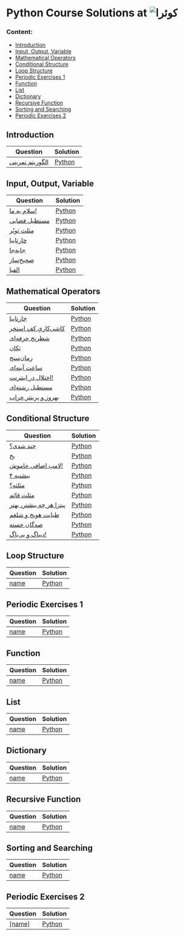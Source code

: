 # Python Course Solutions at ![کوئرا](https://user-images.githubusercontent.com/49264993/137637114-e0687e95-08eb-4181-98b0-56fe515f6bc7.png)
### Content:
  - [Introduction](#introduction)
  - [Input, Output, Variable](#input-output-variable)
  - [Mathematical Operators](#mathematical-operators)
  - [Conditional Structure](#conditional-structure)
  - [Loop Structure](#loop-structure)
  - [Periodic Exercises 1](#periodic-exercises-1)
  - [Function](#function)
  - [List](#list)
  - [Dictionary](#dictionary)
  - [Recursive Function](#recursive-function)
  - [Sorting and Searching](#sorting-and-searching)
  - [Periodic Exercises 2](#periodic-exercises-2)


## Introduction
Question | Solution
 --- | ---
[الگوریتم تمرینی](https://quera.org/college/12547/chapter/46820/lesson/159445/) | [Python](#) |
 
## Input, Output, Variable
Question | Solution
 --- | ---
[سلام به ما!](<https://quera.org/college/12547/chapter/46821/lesson/158717/>) | [Python](#) |
[مستطیل فضایی](<https://quera.org/college/12547/chapter/46821/lesson/158719/>) | [Python](#) |
[مثلث توپُر](<https://quera.org/college/12547/chapter/46821/lesson/158720/>) | [Python](#) |
[چارتاییا](<https://quera.org/college/12547/chapter/46821/lesson/159157/>) | [Python](#) |
[جابه‌جا](<https://quera.org/college/12547/chapter/46821/lesson/163186/>) | [Python](#) |
[صحیح‌ساز](https://quera.org/college/12547/chapter/46821/lesson/159166/) | [Python](#) |
[الفبا](https://quera.org/college/12547/chapter/46821/lesson/179815/) | [Python](#) |

## Mathematical Operators
Question | Solution
 --- | ---
[چارتاییا](https://quera.org/college/12547/chapter/46822/lesson/162856/) | [Python](#) |
[کاشی‌کاریِ کفِ استخر](<https://quera.org/college/12547/chapter/46822/lesson/162857/>) | [Python](#) |
[شطرنج حرفه‌ای](<https://quera.org/college/12547/chapter/46822/lesson/162858/>) | [Python](#) |
[یَکان](https://quera.org/college/12547/chapter/46822/lesson/159475/) | [Python](#) |
[زمان‌سنج](https://quera.org/college/12547/chapter/46822/lesson/159476/) | [Python](#) |
[ساعت آینه‌ای](https://quera.org/college/12547/chapter/46822/lesson/162866/) | [Python](#) |
[اختلال در اینترنت!](<https://quera.org/college/12547/chapter/46822/lesson/162869/>) | [Python](#) |
[مستطیل رشته‌ای](<https://quera.org/college/12547/chapter/46822/lesson/159477/>) | [Python](#) |
[بهروز و پرینتر خراب](https://quera.org/college/12547/chapter/46822/lesson/162868/) | [Python](#) |

## Conditional Structure
Question | Solution
--- | ---
[چند شدی؟](https://quera.org/college/12547/chapter/46823/lesson/159616/) | [Python](#) |
[یخ](https://quera.org/college/12547/chapter/46823/lesson/162871/) | [Python](#) |
[لامپ اضافی خاموش!](https://quera.org/college/12547/chapter/46823/lesson/159615/) | [Python](#) |
[بیشنیه ۴](https://quera.org/college/12547/chapter/46823/lesson/162889/) | [Python](#) |
[مثلثه؟](https://quera.org/college/12547/chapter/46823/lesson/159769/) | [Python](#) |
[مثلث قائم](https://quera.org/college/12547/chapter/46823/lesson/159770/) | [Python](#) |
[پیتزا هر چه بیشتر، بهتر](https://quera.org/college/12547/chapter/46823/lesson/162886/) | [Python](#) |
[طبابت هویج و شلغم](https://quera.org/college/12547/chapter/46823/lesson/162882/) | [Python](#) |
[صدگان خسته](https://quera.org/college/12547/chapter/46823/lesson/162887/) | [Python](#) |
[دیباگ و بی‌باگ!](https://quera.org/college/12547/chapter/46823/lesson/159498/) | [Python](#) |

## Loop Structure
Question | Solution
 --- | ---
[name](#) | [Python](#) |


## Periodic Exercises 1
Question | Solution
 --- | ---
[name](#) | [Python](#) |


## Function
Question | Solution
 --- | ---
[name](#) | [Python](#) |

## List
Question | Solution
 --- | ---
[name](#) | [Python](#) |

## Dictionary
Question | Solution
 --- | ---
[name](#) | [Python](#) |

## Recursive Function
Question | Solution
 --- | ---
[name](#) | [Python](#) |

## Sorting and Searching
Question | Solution
 --- | ---
[name](#) | [Python](#) |

## Periodic Exercises 2
Question | Solution
 --- | ---
[[name]](#) | [Python](#) |

